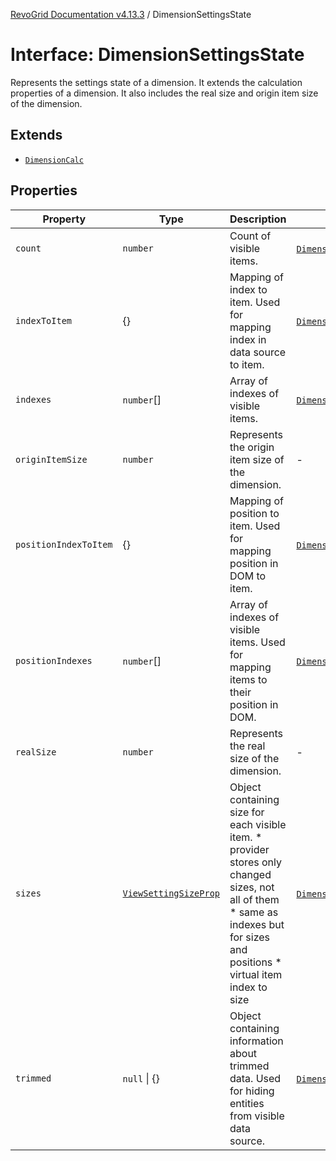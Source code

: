 [RevoGrid Documentation v4.13.3](README.md) / DimensionSettingsState

# Interface: DimensionSettingsState

Represents the settings state of a dimension.
It extends the calculation properties of a dimension.
It also includes the real size and origin item size of the dimension.

## Extends

- [`DimensionCalc`](Interface.DimensionCalc.md)

## Properties

| Property | Type | Description | Inherited from | Defined in |
| ------ | ------ | ------ | ------ | ------ |
| `count` | `number` | Count of visible items. | [`DimensionCalc`](Interface.DimensionCalc.md).`count` | [src/types/interfaces.ts:614](https://github.com/revolist/revogrid/blob/827fce61250cb005ab132b3ed11b8ae836712e7b/src/types/interfaces.ts#L614) |
| `indexToItem` | \{\} | Mapping of index to item. Used for mapping index in data source to item. | [`DimensionCalc`](Interface.DimensionCalc.md).`indexToItem` | [src/types/interfaces.ts:637](https://github.com/revolist/revogrid/blob/827fce61250cb005ab132b3ed11b8ae836712e7b/src/types/interfaces.ts#L637) |
| `indexes` | `number`[] | Array of indexes of visible items. | [`DimensionCalc`](Interface.DimensionCalc.md).`indexes` | [src/types/interfaces.ts:609](https://github.com/revolist/revogrid/blob/827fce61250cb005ab132b3ed11b8ae836712e7b/src/types/interfaces.ts#L609) |
| `originItemSize` | `number` | Represents the origin item size of the dimension. | - | [src/types/interfaces.ts:672](https://github.com/revolist/revogrid/blob/827fce61250cb005ab132b3ed11b8ae836712e7b/src/types/interfaces.ts#L672) |
| `positionIndexToItem` | \{\} | Mapping of position to item. Used for mapping position in DOM to item. | [`DimensionCalc`](Interface.DimensionCalc.md).`positionIndexToItem` | [src/types/interfaces.ts:626](https://github.com/revolist/revogrid/blob/827fce61250cb005ab132b3ed11b8ae836712e7b/src/types/interfaces.ts#L626) |
| `positionIndexes` | `number`[] | Array of indexes of visible items. Used for mapping items to their position in DOM. | [`DimensionCalc`](Interface.DimensionCalc.md).`positionIndexes` | [src/types/interfaces.ts:620](https://github.com/revolist/revogrid/blob/827fce61250cb005ab132b3ed11b8ae836712e7b/src/types/interfaces.ts#L620) |
| `realSize` | `number` | Represents the real size of the dimension. | - | [src/types/interfaces.ts:667](https://github.com/revolist/revogrid/blob/827fce61250cb005ab132b3ed11b8ae836712e7b/src/types/interfaces.ts#L667) |
| `sizes` | [`ViewSettingSizeProp`](TypeAlias.ViewSettingSizeProp.md) | Object containing size for each visible item. * provider stores only changed sizes, not all of them * same as indexes but for sizes and positions * virtual item index to size | [`DimensionCalc`](Interface.DimensionCalc.md).`sizes` | [src/types/interfaces.ts:656](https://github.com/revolist/revogrid/blob/827fce61250cb005ab132b3ed11b8ae836712e7b/src/types/interfaces.ts#L656) |
| `trimmed` | `null` \| \{\} | Object containing information about trimmed data. Used for hiding entities from visible data source. | [`DimensionCalc`](Interface.DimensionCalc.md).`trimmed` | [src/types/interfaces.ts:648](https://github.com/revolist/revogrid/blob/827fce61250cb005ab132b3ed11b8ae836712e7b/src/types/interfaces.ts#L648) |
